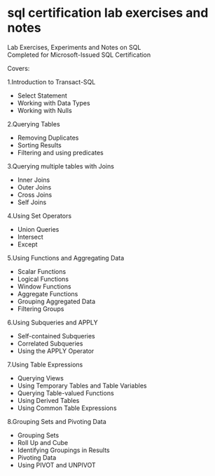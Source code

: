 # sql certification lab exercises and notes

Lab Exercises, Experiments and Notes on SQL <br>
Completed for Microsoft-Issued SQL Certification

Covers:

1.Introduction to Transact-SQL
  * Select Statement
  * Working with Data Types
  * Working with Nulls

2.Querying Tables
  * Removing Duplicates
  * Sorting Results
  * Filtering and using predicates

3.Querying multiple tables with Joins
  * Inner Joins
  * Outer Joins
  * Cross Joins
  * Self Joins

4.Using Set Operators
  * Union Queries
  * Intersect
  * Except

5.Using Functions and Aggregating Data
  * Scalar Functions
  * Logical Functions
  * Window Functions
  * Aggregate Functions
  * Grouping Aggregated Data
  * Filtering Groups

6.Using Subqueries and APPLY
  * Self-contained Subqueries
  * Correlated Subqueries
  * Using the APPLY Operator

7.Using Table Expressions
  * Querying Views
  * Using Temporary Tables and Table Variables
  * Querying Table-valued Functions
  * Using Derived Tables
  * Using Common Table Expressions

8.Grouping Sets and Pivoting Data
  * Grouping Sets
  * Roll Up and Cube
  * Identifying Groupings in Results
  * Pivoting Data
  * Using PIVOT and UNPIVOT
